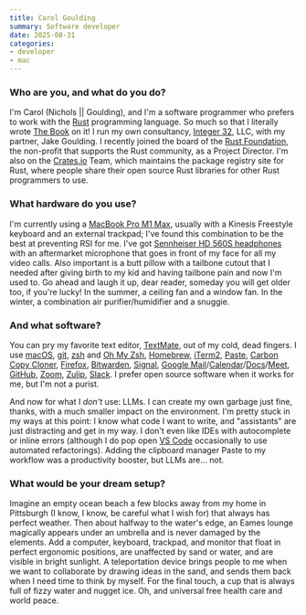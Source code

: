 ```yaml
---
title: Carol Goulding
summary: Software developer
date: 2025-08-31
categories:
- developer
- mac
---
```


### Who are you, and what do you do?

I'm Carol (Nichols || Goulding), and I'm a software programmer who prefers to work with the [Rust][] programming language. So much so that I literally wrote [The Book](https://nostarch.com/rust-programming-language-2nd-edition "Carol's book about the Rust language.") on it! I run my own consultancy, [Integer 32](https://integer32.com/ "Carol's Rust consultancy."), LLC, with my partner, Jake Goulding. I recently joined the board of the [Rust Foundation](https://rustfoundation.org/ "The non-profit foundation for Rust."), the non-profit that supports the Rust community, as a Project Director. I'm also on the [Crates.io](https://crates.io/ "The registry for Rust packages.") Team, which maintains the package registry site for Rust, where people share their open source Rust libraries for other Rust programmers to use.

### What hardware do you use?

I'm currently using a [MacBook Pro M1 Max][macbook-pro], usually with a Kinesis Freestyle keyboard and an external trackpad; I've found this combination to be the best at preventing RSI for me. I've got [Sennheiser HD 560S headphones][hd-560s] with an aftermarket microphone that goes in front of my face for all my video calls. Also important is a butt pillow with a tailbone cutout that I needed after giving birth to my kid and having tailbone pain and now I'm used to. Go ahead and laugh it up, dear reader, someday you will get older too, if you're lucky! In the summer, a ceiling fan and a window fan. In the winter, a combination air purifier/humidifier and a snuggie.

### And what software?

You can pry my favorite text editor, [TextMate][], out of my cold, dead fingers. I use [macOS][], [git][], [zsh][] and [Oh My Zsh][oh-my-zsh], [Homebrew][], [iTerm2][], [Paste][], [Carbon Copy Cloner][carbon-copy-cloner], [Firefox][], [Bitwarden][], [Signal][], [Google Mail][gmail]/[Calendar][google-calendar]/[Docs][google-docs]/[Meet][google-meet], [GitHub][], [Zoom][zoom.2], [Zulip][], [Slack][]. I prefer open source software when it works for me, but I'm not a purist.

And now for what I *don't* use: LLMs. I can create my own garbage just fine, thanks, with a much smaller impact on the environment. I'm pretty stuck in my ways at this point: I know what code I want to write, and "assistants" are just distracting and get in my way. I don't even like IDEs with autocomplete or inline errors (although I do pop open [VS Code][visual-studio-code] occasionally to use automated refactorings). Adding the clipboard manager Paste to my workflow was a productivity booster, but LLMs are... not.

### What would be your dream setup?

Imagine an empty ocean beach a few blocks away from my home in Pittsburgh (I know, I know, be careful what I wish for) that always has perfect weather. Then about halfway to the water's edge, an Eames lounge magically appears under an umbrella and is never damaged by the elements. Add a computer, keyboard, trackpad, and monitor that float in perfect ergonomic positions, are unaffected by sand or water, and are visible in bright sunlight. A teleportation device brings people to me when we want to collaborate by drawing ideas in the sand, and sends them back when I need time to think by myself. For the final touch, a cup that is always full of fizzy water and nugget ice. Oh, and universal free health care and world peace.

[bitwarden]: https://bitwarden.com/ "A password manager service."
[carbon-copy-cloner]: https://bombich.com/ "Mac disk backup software."
[firefox]: https://www.mozilla.org/en-US/firefox/new/ "A cross-platform open-source web browser."
[git]: https://git-scm.com/ "A version control system."
[github]: https://github.com/ "A Git code repository service."
[gmail]: https://en.wikipedia.org/wiki/Gmail "Web-based email."
[google-calendar]: https://en.wikipedia.org/wiki/Google_Calendar "A web-based calendar client."
[google-docs]: https://en.wikipedia.org/wiki/Google_Docs "A web-based office suite."
[google-meet]: https://apps.google.com/meet/ "An enterprise video chat service."
[hd-560s]: https://www.sennheiser-hearing.com/en-US/p/hd-560s/ "On-ear headphones"
[homebrew]: https://brew.sh/ "Command-line package manager for Mac OS X."
[iterm2]: https://iterm2.com/ "An alternative terminal application for Mac OS X."
[macbook-pro]: https://www.apple.com/macbook-pro/ "A laptop."
[macos]: https://en.wikipedia.org/wiki/MacOS "An operating system for Mac hardware."
[oh-my-zsh]: https://github.com/ohmyzsh/ohmyzsh "A framework of extensions and themes for the zsh shell."
[paste]: https://pasteapp.io/ "A clipboard manager."
[rust]: https://www.rust-lang.org/ "A programming language."
[signal]: https://en.wikipedia.org/wiki/Signal_%28software%29 "An encrypted messaging service."
[slack]: https://slack.com/intl/ja-jp/ "A collaboration service."
[textmate]: https://macromates.com/ "A text editor for the Mac."
[visual-studio-code]: https://code.visualstudio.com/ "A development IDE."
[zoom.2]: https://zoom.us "Video conferencing software."
[zsh]: https://www.zsh.org/ "An interactive shell and scripting language."
[zulip]: https://en.wikipedia.org/wiki/Zulip "Open-source chat and collaboration software."
